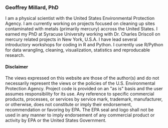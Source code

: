 ### Geoffrey Millard, PhD

I am a physical scientist with the United States Environmental Protection Agency.  I am currently working on projects focused on cleaning up sites contaminated with metals (primarily mercury) accross the United States.  I earned my PhD at Syracuse University working with Dr. Charles Driscoll on mercury related projects in New York, U.S.A.  I have lead several introductory workshops for coding in R and Python.  I currently use R/Python for data wrangling, cleaning, visualization, statistics and reproducable research.


#### Disclaimer

The views expressed on this website are those of the author(s) and do not necessarily represent the views or the policies of the U.S. Environmental Protection Agency.  Project code is provided on an "as is" basis and the user assumes responsibility for its use. Any reference to specific commercial products, processes, or services by service mark, trademark, manufacturer, or otherwise, does not constitute or imply their endorsement, recommendation or favoring by EPA. The EPA seal and logo shall not be used in any manner to imply endorsement of any commercial product or activity by EPA or the United States Government.

<!--
**gmillard756/gmillard756** is a ✨ _special_ ✨ repository because its `README.md` (this file) appears on your GitHub profile.

Here are some ideas to get you started:

- 🔭 I’m currently working on ...
- 🌱 I’m currently learning ...
- 👯 I’m looking to collaborate on ...
- 🤔 I’m looking for help with ...
- 💬 Ask me about ...
- 📫 How to reach me: ...
- 😄 Pronouns: ...
- ⚡ Fun fact: ...
-->
